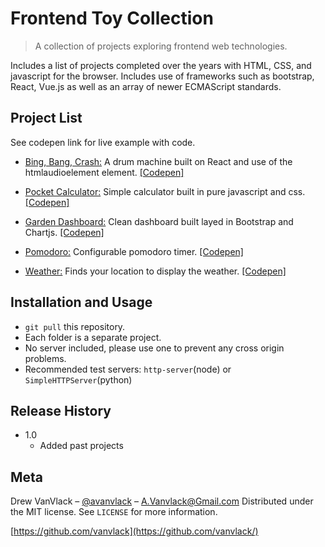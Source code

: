 # Frontend Toy Collection

> A collection of projects exploring frontend web technologies.

Includes a list of projects completed over the years with HTML, CSS, and javascript for the browser. Includes use of frameworks such as bootstrap, React, Vue.js as well as an array of newer ECMAScript standards.

## Project List

See codepen link for live example with code.

- [Bing, Bang, Crash:](drum/) A drum machine built on React and use of the htmlaudioelement element. [[Codepen]](https://codepen.io/VanVlack/pen/Vwpmzxy?editors=0110)

- [Pocket Calculator:](calculator/) Simple calculator built in pure javascript and css. [[Codepen]](https://codepen.io/VanVlack/pen/xGWBVY?editors=0110)

- [Garden Dashboard:](dashboard/) Clean dashboard built layed in Bootstrap and Chartjs. [[Codepen]](https://codepen.io/VanVlack/pen/ewgNyM?)

- [Pomodoro:](pomodoro/) Configurable pomodoro timer. [[Codepen]](https://codepen.io/VanVlack/pen/PqROXN?)

- [Weather:](weather/) Finds your location to display the weather. [[Codepen]](https://codepen.io/VanVlack/pen/OVxWmQ?)

## Installation and Usage

- `git pull` this repository.
- Each folder is a separate project.
- No server included, please use one to prevent any cross origin problems.
- Recommended test servers: `http-server`(node) or `SimpleHTTPServer`(python)

## Release History

- 1.0
  - Added past projects

## Meta

Drew VanVlack – [@avanvlack](https://twitter.com/avanvlack) – A.Vanvlack@Gmail.com
Distributed under the MIT license. See `LICENSE` for more information.

[https://github.com/vanvlack](https://github.com/vanvlack/)
